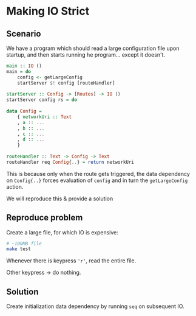 # Making IO Strict

## Scenario

We have a program which should read a large configuration file upon startup, and then starts running he program... except it doesn't.

``` haskell
main :: IO ()
main = do
    config <- getLargeConfig
    startServer $! config [routeHandler]
    
startServer :: Config -> [Routes] -> IO ()
startServer config rs = do
    
data Config =
    { networkUri :: Text
    , a :: ...
    , b :: ...
    , c :: ...
    , d :: ...
    }
    
routeHandler :: Text -> Config -> Text
routeHandler req Config{..} = return networkUri
```

This is because only when the route gets triggered, the data dependency on `Config{..}` forces evaluation of `config` and in turn the `getLargeConfig` action.

We will reproduce this & provide a solution

## Reproduce problem

Create a large file, for which IO is expensive:
``` sh
# ~100MB file
make test
```

Whenever there is keypress `'r'`, read the entire file.

Other keypress -> do nothing.

##  Solution

Create initialization data dependency by running `seq` on subsequent IO.
